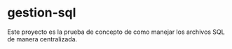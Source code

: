 # gestion-sql
Este proyecto es la prueba de concepto de como manejar los archivos SQL de manera centralizada.
